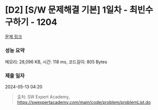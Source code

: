 # [D2] [S/W 문제해결 기본] 1일차 - 최빈수 구하기 - 1204 

[문제 링크](https://swexpertacademy.com/main/code/problem/problemDetail.do?contestProbId=AV13zo1KAAACFAYh) 

### 성능 요약

메모리: 28,096 KB, 시간: 118 ms, 코드길이: 805 Bytes

### 제출 일자

2024-05-13 04:20



> 출처: SW Expert Academy, https://swexpertacademy.com/main/code/problem/problemList.do